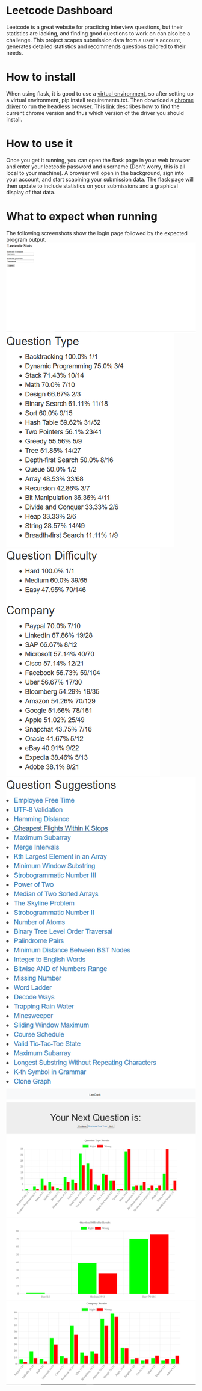 # Leetcode Dashboard
Leetcode is a great website for practicing interview questions, but their statistics are lacking, and finding good questions to work on can also be a challenge.  This project scapes submission data from a user's account, generates detailed statistics and recommends questions tailored to their needs.
# How to install
When using flask, it is good to use a [virtual environment](https://packaging.python.org/guides/installing-using-pip-and-virtual-environments/), so after setting up a virtual environment, pip install requirements.txt.  Then download a [chrome driver](https://chromedriver.chromium.org/downloads) to run the headless browser.  This [link](https://help.zenplanner.com/hc/en-us/articles/204253654-How-to-Find-Your-Internet-Browser-Version-Number-Google-Chrome) describes how to find the current chrome version and thus which version of the driver you should install.
# How to use it
Once you get it running, you can open the flask page in your web browser and enter your leetcode password and username (Don't worry, this is all local to your machine).  A browser will open in the background, sign into your account, and start scapining your submission data.  The flask page will then update to include statistics on your submissions and a graphical display of that data.
# What to expect when running
The following screenshots show the login page followed by the expected program output.
![](https://github.com/afj11/leetcode_dashboard/blob/master/home.PNG)
![](https://github.com/afj11/leetcode_dashboard/blob/master/question_type.PNG)
![](https://github.com/afj11/leetcode_dashboard/blob/master/question_diff_and_company.PNG)
![](https://github.com/afj11/leetcode_dashboard/blob/master/question_sugg.PNG)
![](https://github.com/afj11/leetcode_dashboard/blob/master/select_q.PNG)
![](https://github.com/afj11/leetcode_dashboard/blob/master/q_graph_1.PNG)
![](https://github.com/afj11/leetcode_dashboard/blob/master/q_graph_2.PNG)
![](https://github.com/afj11/leetcode_dashboard/blob/master/q_graph_3.PNG)
